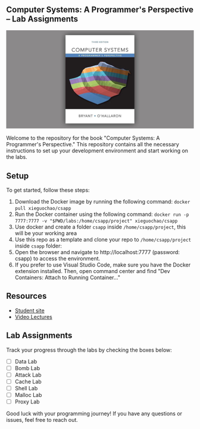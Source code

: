 ## Computer Systems: A Programmer's Perspective – Lab Assignments

![Computer Systems: A Programmer's Perspective third edition](cover.jpeg)


Welcome to the repository for the book "Computer Systems: A Programmer's Perspective." This repository contains all the necessary instructions to set up your development environment and start working on the labs.

## Setup
To get started, follow these steps:
1. Download the Docker image by running the following command:
```docker pull xieguochao/csapp```
2. Run the Docker container using the following command:
```docker run -p 7777:7777 -v "$PWD/labs:/home/csapp/project" xieguochao/csapp```
3. Use docker and create a folder ``csapp`` inside ``/home/csapp/project``, this will be your working area
4. Use this repo as a template and clone your repo to ﻿``/home/csapp/project`` inside ``csapp`` folder:
5. Open the browser and navigate to ﻿http://localhost:7777 (password: csapp) to access the environment.
6. If you prefer to use Visual Studio Code, make sure you have the Docker extension installed. Then, open command center and find "Dev Containers: Attach to Running Container..."

## Resources
- [Student site](http://csapp.cs.cmu.edu/3e/students.html)
- [Video Lectures](https://scs.hosted.panopto.com/Panopto/Pages/Sessions/List.aspx#folderID=%22b96d90ae-9871-4fae-91e2-b1627b43e25e%22)

## Lab Assignments
Track your progress through the labs by checking the boxes below:
- [ ] Data Lab
- [ ] Bomb Lab
- [ ] Attack Lab
- [ ] Cache Lab
- [ ] Shell Lab
- [ ] Malloc Lab
- [ ] Proxy Lab

Good luck with your programming journey! If you have any questions or issues, feel free to reach out.
